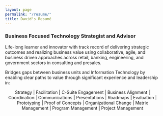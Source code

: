 ```yaml
---
layout: page
permalink: "/resume/"
title: David's Resumé
---
```


### Business Focused Technology Strategist and Advisor
Life-long learner and innovator with track record of delivering strategic outcomes and realizing business value using collaborative, agile, and business driven approaches across retail, banking, engineering, and government sectors in consulting and presales.

Bridges gaps between business units and Information Technology by enabling clear paths to value through significant experience and leadership in:

<p style="width: 100%; text-align: center;">
Strategy &vert; Facilitation &vert; C-Suite Engagement &vert; Business Alignment &vert; Coordination &vert; Communications &vert; Presentations &vert; Roadmaps &vert; Evaluation &vert; Prototyping &vert; Proof of Concepts &vert; Organizational Change &vert; Matrix Management &vert; Program Management &vert; Project Management
</p>
